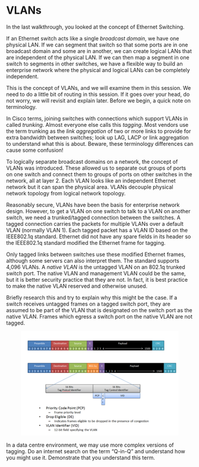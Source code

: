 # VLANs

In the last walkthrough, you looked at the concept of Ethernet Switching.&#x20;

If an Ethernet switch acts like a single _broadcast domain_, we have one physical LAN. If we can segment that switch so that some ports are in one broadcast domain and some are in another, we can create logical LANs that are independent of the physical LAN. If we can then map a segment in one switch to segments in other switches, we have a flexible way to build an enterprise network where the physical and logical LANs can be completely independent.&#x20;

This is the concept of VLANs, and we will examine them in this session. We need to do a little bit of routing in this session. If it goes over your head, do not worry, we will revisit and explain later. Before we begin, a quick note on terminology.&#x20;

In Cisco terms, joining switches with connections which support VLANs in called _trunking_. Almost everyone else calls this _tagging_. Most vendors use the term trunking as the _link aggregation_ of two or more links to provide for extra bandwidth between switches; look up LAG, LACP or link aggregation to understand what this is about. Beware, these terminology differences can cause some confusion!&#x20;

To logically separate broadcast domains on a network, the concept of VLANs was introduced. These allowed us to separate out groups of ports on one switch and connect them to groups of ports on other switches in the network, all at layer 2. Each VLAN looks like an independent Ethernet network but it can span the physical area. VLANs decouple physical network topology from logical network topology.&#x20;

Reasonably secure, VLANs have been the basis for enterprise network design. However, to get a VLAN on one switch to talk to a VLAN on another switch, we need a trunked/tagged connection between the switches. A tagged connection carries the packets for multiple VLANs over a default VLAN (normally VLAN 1). Each tagged packet has a VLAN ID based on the IEEE802.1q standard. Ethernet did not have any spare fields in its header so the IEEE802.1q standard modified the Ethernet frame for tagging.&#x20;

Only tagged links between switches use these modified Ethernet frames, although some servers can also interpret them. The standard supports 4,096 VLANs. A _native VLAN_ is the untagged VLAN on an 802.1q trunked switch port. The native VLAN and management VLAN could be the same, but it is better security practice that they are not. In fact, it is best practice to make the native VLAN reserved and otherwise unused.&#x20;

Briefly research this and try to explain why this might be the case. If a switch receives untagged frames on a tagged switch port, they are assumed to be part of the VLAN that is designated on the switch port as the native VLAN. Frames which egress a switch port on the native VLAN are not tagged.

<figure><img src="../.gitbook/assets/image (2) (1).png" alt=""><figcaption></figcaption></figure>

In a data centre environment, we may use more complex versions of tagging. Do an internet search on the term “Q-in-Q” and understand how you might use it. Demonstrate that you understand this term. 
